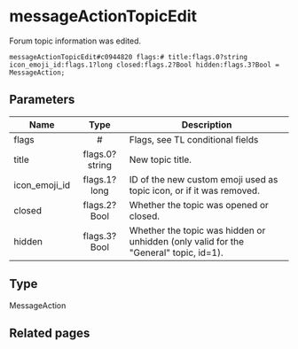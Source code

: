 # messageActionTopicEdit
Forum topic information was edited.

```
messageActionTopicEdit#c0944820 flags:# title:flags.0?string icon_emoji_id:flags.1?long closed:flags.2?Bool hidden:flags.3?Bool = MessageAction;
```

## Parameters
| Name | Type | Description |
| ---- | :----: | ----------- |
| flags | # | Flags, see TL conditional fields |
| title | flags.0?string | New topic title. |
| icon_emoji_id | flags.1?long | ID of the new custom emoji used as topic icon, or if it was removed. |
| closed | flags.2?Bool | Whether the topic was opened or closed. |
| hidden | flags.3?Bool | Whether the topic was hidden or unhidden (only valid for the "General" topic, id=1). |


## Type
MessageAction

## Related pages
